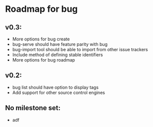 # Roadmap for bug

## v0.3:
- More options for bug create
- bug-serve should have feature parity with bug
- bug-import tool should be able to import from other issue trackers
- Include method of defining stable identifiers
- More options for bug roadmap

## v0.2:
- bug list should have option to display tags
- Add support for other source control engines

## No milestone set:
- adf
